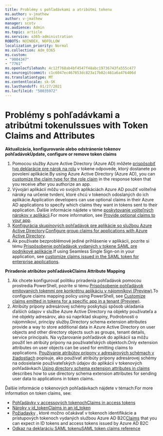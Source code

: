 ```yaml
---
title: Problémy s pohľadávkami a atribútmi tokenu
ms.author: v-jmathew
author: v-jmathew
manager: scotv
ms.audience: Admin
ms.topic: article
ms.service: o365-administration
ROBOTS: NOINDEX, NOFOLLOW
localization_priority: Normal
ms.collection: Adm_O365
ms.custom:
- "9004347"
- "7761"
ms.openlocfilehash: 4c12f768ab4bf4547f48abc19736743fa555c477
ms.sourcegitcommit: c1c6047ec467853dc823a17b02c461a6a476406d
ms.translationtype: MT
ms.contentlocale: sk-SK
ms.lasthandoff: 01/27/2021
ms.locfileid: "50035972"
---
```

# <a name="issues-with-token-claims-and-attributes"></a><span data-ttu-id="5cc23-102">Problémy s pohľadávkami a atribútmi tokenu</span><span class="sxs-lookup"><span data-stu-id="5cc23-102">Issues with Token Claims and Attributes</span></span>

<span data-ttu-id="5cc23-103">**Aktualizácia, konfigurovanie alebo odstránenie tokenov pohľadávok**</span><span class="sxs-lookup"><span data-stu-id="5cc23-103">**Update, configure or remove token claims**</span></span>

1. <span data-ttu-id="5cc23-104">Pomocou služby Azure Active Directory (Azure AD) môžete [prispôsobiť typ deklarácie pre nárok na rolu](https://docs.microsoft.com/azure/active-directory/develop/active-directory-enterprise-app-role-management) v tokene odpovede, ktorý dostanete po povolení aplikácie.</span><span class="sxs-lookup"><span data-stu-id="5cc23-104">By using Azure Active Directory (Azure AD), you can [customize the claim type for the role claim](https://docs.microsoft.com/azure/active-directory/develop/active-directory-enterprise-app-role-management) in the response token that you receive after you authorize an app.</span></span>
2. <span data-ttu-id="5cc23-105">Vývojári aplikácií môžu vo svojich aplikáciách Azure AD použiť voliteľné nároky na určenie tvrdení, ktoré chcú v tokenoch odoslaných do ich aplikácie.</span><span class="sxs-lookup"><span data-stu-id="5cc23-105">Application developers can use optional claims in their Azure AD applications to specify which claims they want in tokens sent to their application.</span></span> <span data-ttu-id="5cc23-106">Ďalšie informácie nájdete v téme [poskytovanie voliteľných nárokov v aplikácii](https://docs.microsoft.com/azure/active-directory/develop/active-directory-optional-claims).</span><span class="sxs-lookup"><span data-stu-id="5cc23-106">For more information, see [Provide optional claims to your app](https://docs.microsoft.com/azure/active-directory/develop/active-directory-optional-claims).</span></span>
3. <span data-ttu-id="5cc23-107">[Konfigurácia skupinových pohľadávok pre aplikácie so službou Azure Active Directory](https://docs.microsoft.com/azure/active-directory/hybrid/how-to-connect-fed-group-claims).</span><span class="sxs-lookup"><span data-stu-id="5cc23-107">[Configure group claims for applications with Azure Active Directory](https://docs.microsoft.com/azure/active-directory/hybrid/how-to-connect-fed-group-claims).</span></span>
4. <span data-ttu-id="5cc23-108">Ak používate bezproblémové jediné prihlásenie v aplikácii, pozrite si tému [Prispôsobenie pohľadávok vydaných v tokene SAML pre podnikové aplikácie](https://docs.microsoft.com/azure/active-directory/develop/active-directory-saml-claims-customization).</span><span class="sxs-lookup"><span data-stu-id="5cc23-108">If using Seamless Single Sign-on in your application, see [customize claims issued in the SAML token for enterprise applications](https://docs.microsoft.com/azure/active-directory/develop/active-directory-saml-claims-customization).</span></span>

<span data-ttu-id="5cc23-109">**Priradenie atribútov pohľadávok**</span><span class="sxs-lookup"><span data-stu-id="5cc23-109">**Claims Attribute Mapping**</span></span>

1. <span data-ttu-id="5cc23-110">Ak chcete konfigurovať politiku priradenia pohľadávok pomocou prostredia PowerShell, pozrite si tému [Prispôsobenie pohľadávok emitovaných tokenmi pre konkrétnu aplikáciu v nájomníkovi (Preview)](https://docs.microsoft.com/azure/active-directory/develop/active-directory-claims-mapping).</span><span class="sxs-lookup"><span data-stu-id="5cc23-110">To configure claims mapping policy using PowerShell, see [Customize claims emitted in tokens for a specific app in a tenant (Preview)](https://docs.microsoft.com/azure/active-directory/develop/active-directory-claims-mapping).</span></span>
2. <span data-ttu-id="5cc23-111">Atribúty prípony adresárovej schémy poskytujú spôsob ukladania ďalších údajov v službe Azure Active Directory na objekty používateľa a iné objekty adresárov, ako sú napríklad skupiny, Podrobnosti o nájomníkovi, princípy služby.</span><span class="sxs-lookup"><span data-stu-id="5cc23-111">Directory schema extension attributes provide a way to store additional data in Azure Active Directory on user objects and other directory objects such as groups, tenant details, service principals.</span></span> <span data-ttu-id="5cc23-112">Na vyžarovanie pohľadávok do aplikácií sa môžu použiť len atribúty prípony na používateľských objektoch.</span><span class="sxs-lookup"><span data-stu-id="5cc23-112">Only extension attributes on user objects can be used for emitting claims to applications.</span></span> <span data-ttu-id="5cc23-113">[Používanie atribútov prípony v adresárových schémach v žiadostiach](https://docs.microsoft.com/azure/active-directory/develop/active-directory-schema-extensions) popisuje, ako používať atribúty prípony adresárovej schémy na odosielanie používateľských údajov do aplikácií v tokenových pohľadávkach.</span><span class="sxs-lookup"><span data-stu-id="5cc23-113">[Using directory schema extension attributes in claims](https://docs.microsoft.com/azure/active-directory/develop/active-directory-schema-extensions) describes how to use directory schema extension attributes for sending user data to applications in token claims.</span></span>

<span data-ttu-id="5cc23-114">Ďalšie informácie o tokenových pohľadávkach nájdete v témach:</span><span class="sxs-lookup"><span data-stu-id="5cc23-114">For more information on token claims, see:</span></span>

- [<span data-ttu-id="5cc23-115">Pohľadávky v accessových tokenoch</span><span class="sxs-lookup"><span data-stu-id="5cc23-115">Claims in access tokens</span></span>](https://docs.microsoft.com/azure/active-directory/develop/access-tokens#claims-in-access-tokens)
- [<span data-ttu-id="5cc23-116">Nároky v id_token</span><span class="sxs-lookup"><span data-stu-id="5cc23-116">Claims in an id_token</span></span>](https://docs.microsoft.com/azure/active-directory/develop/id-tokens#claims-in-an-id_token)
- <span data-ttu-id="5cc23-117">[Požiadavky](https://docs.microsoft.com/azure/active-directory-b2c/tokens-overview#claims) , ktoré možno očakávať v tokenoch identifikácie a prístupových tokenoch vydaných službou Azure AD B2C</span><span class="sxs-lookup"><span data-stu-id="5cc23-117">[Claims](https://docs.microsoft.com/azure/active-directory-b2c/tokens-overview#claims) that you can expect in ID tokens and access tokens issued by Azure AD B2C</span></span>
- [<span data-ttu-id="5cc23-118">Odkaz na deklaráciu SAML tokenu</span><span class="sxs-lookup"><span data-stu-id="5cc23-118">SAML token claims reference</span></span>](https://docs.microsoft.com/azure/active-directory/develop/reference-saml-tokens)
